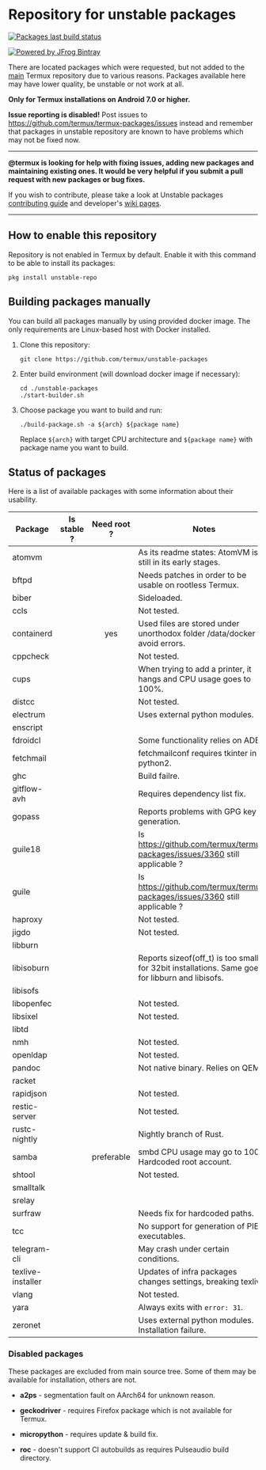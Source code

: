 # Repository for unstable packages

[![Packages last build status](https://github.com/termux/unstable-packages/workflows/Packages/badge.svg)](https://github.com/termux/unstable-packages/actions)

[![Powered by JFrog Bintray](./.github/static/powered-by-bintray.png)](https://bintray.com)

There are located packages which were requested, but not added to the
[main][termux-packages] Termux repository due to various reasons. Packages
available here may have lower quality, be unstable or not work at all.

**Only for Termux installations on Android 7.0 or higher.**

**Issue reporting is disabled!** Post issues to https://github.com/termux/termux-packages/issues
instead and remember that packages in unstable repository are known to
have problems which may not be fixed now.

***

**@termux is looking for help with fixing issues, adding new packages and maintaining
existing ones. It would be very helpful if you submit a pull request with new packages
or bug fixes.**

If you wish to contribute, please take a look at Unstable packages [contributing guide](./CONTRIBUTING.md)
and developer's [wiki pages](https://github.com/termux/termux-packages/wiki).

***

## How to enable this repository

Repository is not enabled in Termux by default. Enable it with this command to be
able to install its packages:
```
pkg install unstable-repo
```

## Building packages manually

You can build all packages manually by using provided docker image. The only
requirements are Linux-based host with Docker installed.

1. Clone this repository:
	```
	git clone https://github.com/termux/unstable-packages
	```

2. Enter build environment (will download docker image if necessary):
	```
	cd ./unstable-packages
	./start-builder.sh
	```

3. Choose package you want to build and run:
	```
	./build-package.sh -a ${arch} ${package name}
	```
	Replace `${arch}` with target CPU architecture and `${package name}` with
	package name you want to build.

## Status of packages

Here is a list of available packages with some information about their usability.

| Package           | Is stable ? | Need root ? | Notes                                                                                           |
|-------------------|:-----------:|:-----------:|-------------------------------------------------------------------------------------------------|
| atomvm            |             |             | As its readme states: AtomVM is still in its early stages.                                      |
| bftpd             |             |             | Needs patches in order to be usable on rootless Termux.                                         |
| biber             |             |             | Sideloaded.                                                                                     |
| ccls              |             |             | Not tested.                                                                                     |
| containerd        |             |     yes     | Used files are stored under unorthodox folder /data/docker to avoid errors.                     |
| cppcheck          |             |             | Not tested.                                                                                     |
| cups              |             |             | When trying to add a printer, it hangs and CPU usage goes to 100%.                              |
| distcc            |             |             | Not tested.                                                                                     |
| electrum          |             |             | Uses external python modules.                                                                   |
| enscript          |             |             |                                                                                                 |
| fdroidcl          |             |             | Some functionality relies on ADB.                                                               |
| fetchmail         |             |             | fetchmailconf requires tkinter in python2.                                                      |
| ghc               |             |             | Build failre.                                                                                   |
| gitflow-avh       |             |             | Requires dependency list fix.                                                                   |
| gopass            |             |             | Reports problems with GPG key generation.                                                       |
| guile18           |             |             | Is https://github.com/termux/termux-packages/issues/3360 still applicable ?                     |
| guile             |             |             | Is https://github.com/termux/termux-packages/issues/3360 still applicable ?                     |
| haproxy           |             |             | Not tested.                                                                                     |
| jigdo             |             |             | Not tested.                                                                                     |
| libburn           |             |             |                                                                                                 |
| libisoburn        |             |             | Reports sizeof(off_t) is too small for 32bit installations. Same goes for libburn and libisofs. |
| libisofs          |             |             |                                                                                                 |
| libopenfec        |             |             | Not tested.                                                                                     |
| libsixel          |             |             | Not tested.                                                                                     |
| libtd             |             |             |                                                                                                 |
| nmh               |             |             | Not tested.                                                                                     |
| openldap          |             |             | Not tested.                                                                                     |
| pandoc            |             |             | Not native binary. Relies on QEMU.                                                              |
| racket            |             |             |                                                                                                 |
| rapidjson         |             |             | Not tested.                                                                                     |
| restic-server     |             |             | Not tested.                                                                                     |
| rustc-nightly     |             |             | Nightly branch of Rust.                                                                         |
| samba             |             | preferable  | smbd CPU usage may go to 100%. Hardcoded root account.                                          |
| shtool            |             |             | Not tested.                                                                                     |
| smalltalk         |             |             |                                                                                                 |
| srelay            |             |             |                                                                                                 |
| surfraw           |             |             | Needs fix for hardcoded paths.                                                                  |
| tcc               |             |             | No support for generation of PIE executables.                                                   |
| telegram-cli      |             |             | May crash under certain conditions.                                                             |
| texlive-installer |             |             | Updates of infra packages changes settings, breaking texlive                                    |
| vlang             |             |             | Not tested.                                                                                     |
| yara              |             |             | Always exits with `error: 31`.                                                                  |
| zeronet           |             |             | Uses external python modules. Installation failure.                                             |

### Disabled packages

These packages are excluded from main source tree. Some of them may be available for installation, others are not.

- **a2ps** - segmentation fault on AArch64 for unknown reason.

- **geckodriver** - requires Firefox package which is not available for Termux.

- **micropython** - requires update & build fix.

- **roc** - doesn't support CI autobuilds as requires Pulseaudio build directory.


[termux-packages]: <https://github.com/termux/termux-packages>
